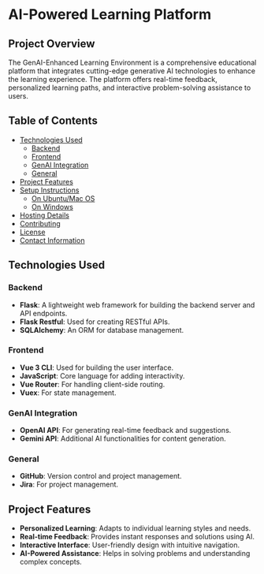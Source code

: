# AI-Powered Learning Platform

## Project Overview

The GenAI-Enhanced Learning Environment is a comprehensive educational platform that integrates cutting-edge generative AI technologies to enhance the learning experience. The platform offers real-time feedback, personalized learning paths, and interactive problem-solving assistance to users.

## Table of Contents

- [Technologies Used](#technologies-used)
  - [Backend](#backend)
  - [Frontend](#frontend)
  - [GenAI Integration](#genai-integration)
  - [General](#general)
- [Project Features](#project-features)
- [Setup Instructions](#setup-instructions)
  - [On Ubuntu/Mac OS](#on-ubuntumac-os)
  - [On Windows](#on-windows)
- [Hosting Details](#hosting-details)
- [Contributing](#contributing)
- [License](#license)
- [Contact Information](#contact-information)

## Technologies Used

### Backend
- **Flask**: A lightweight web framework for building the backend server and API endpoints.
- **Flask Restful**: Used for creating RESTful APIs.
- **SQLAlchemy**: An ORM for database management.

### Frontend
- **Vue 3 CLI**: Used for building the user interface.
- **JavaScript**: Core language for adding interactivity.
- **Vue Router**: For handling client-side routing.
- **Vuex**: For state management.

### GenAI Integration
- **OpenAI API**: For generating real-time feedback and suggestions.
- **Gemini API**: Additional AI functionalities for content generation.

### General
- **GitHub**: Version control and project management.
- **Jira**: For project management.

## Project Features

- **Personalized Learning**: Adapts to individual learning styles and needs.
- **Real-time Feedback**: Provides instant responses and solutions using AI.
- **Interactive Interface**: User-friendly design with intuitive navigation.
- **AI-Powered Assistance**: Helps in solving problems and understanding complex concepts.

